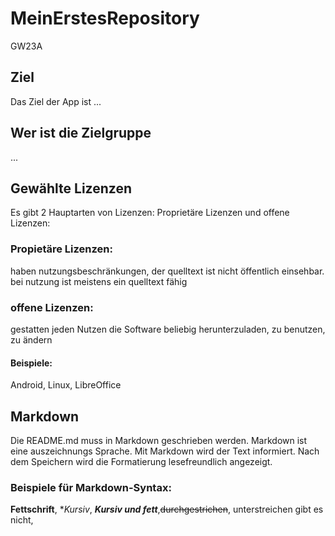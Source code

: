 # MeinErstesRepository
GW23A
## Ziel
Das Ziel der App ist ...

## Wer ist die Zielgruppe

...

## Gewählte Lizenzen
Es gibt 2 Hauptarten von Lizenzen: Proprietäre Lizenzen und offene Lizenzen:

### Propietäre Lizenzen:
haben nutzungsbeschränkungen, der quelltext ist nicht öffentlich einsehbar. bei nutzung ist meistens ein quelltext fähig

### offene Lizenzen:
gestatten jeden Nutzen die Software beliebig herunterzuladen, zu benutzen, zu ändern 
#### Beispiele:
Android, Linux, LibreOffice


## Markdown

Die README.md muss in Markdown geschrieben werden. Markdown ist eine auszeichnungs Sprache. Mit Markdown wird der Text informiert. Nach dem Speichern wird die Formatierung lesefreundlich angezeigt.
### Beispiele für Markdown-Syntax:
**Fettschrift**, **Kursiv*, ***Kursiv und fett***,~~durchgestrichen~~, unterstreichen gibt es nicht, 
